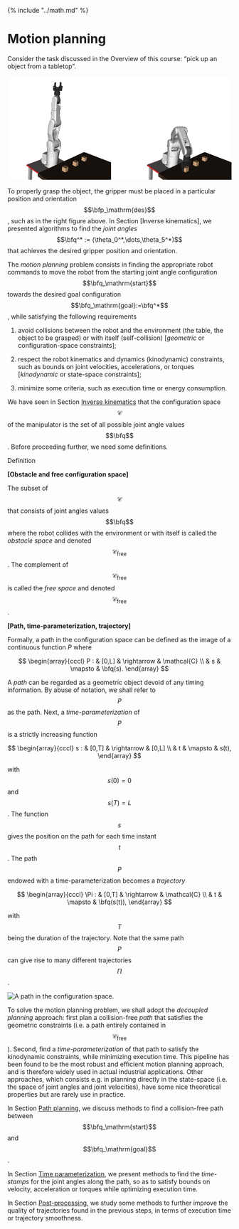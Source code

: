 {% include "../math.md" %}

# Motion planning

Consider the task discussed in the Overview of this course: “pick up an
object from a tabletop”.

![Start and goal configurations.](../assets/grasping_before_after.png)

To properly grasp the object, the gripper must be placed in a
particular position and orientation $$\bfp_\mathrm{des}$$, such as in
the right figure above. In Section [Inverse kinematics], we presented
algorithms to find the *joint angles* $$\bfq^* :=
(\theta_0^*,\dots,\theta_5^*)$$ that achieves the desired gripper
position and orientation.

The *motion planning* problem consists in finding the appropriate
robot commands to move the robot from the starting joint angle
configuration $$\bfq_\mathrm{start}$$ towards the desired goal
configuration $$\bfq_\mathrm{goal}:=\bfq^*$$, while satisfying the
following requirements

1.  avoid collisions between the robot and the environment (the table,
the object to be grasped) or with itself (self-collision)
\[*geometric* or configuration-space constraints\];

2.  respect the robot kinematics and dynamics (kinodynamic)
constraints, such as bounds on joint velocities, accelerations, or
torques \[*kinodynamic* or state-space constraints\];

3.  minimize some criteria, such as execution time or energy
consumption.

We have seen in Section [Inverse kinematics](inverse_kinematics.md)
that the configuration space $$\mathcal{C}$$ of the manipulator is the
set of all possible joint angle values $$\bfq$$. Before proceeding
further, we need some definitions.

Definition

**\[Obstacle and free configuration space\]**

The subset of $$\mathcal{C}$$ that consists of joint angles values
$$\bfq$$ where the robot collides with the environment or with itself
is called the *obstacle space* and denoted
$$\mathcal{C}_\mathrm{free}$$. The complement of
$$\mathcal{C}_\mathrm{free}$$ is called the *free space* and denoted
$$\mathcal{C}_\mathrm{free}$$.

**\[Path, time-parameterization, trajectory\]**

Formally, a path in the configuration space can be defined as the
image of a continuous function *P* where

$$
\begin{array}{cccl}
P : & [0,L] & \rightarrow  & \mathcal{C} \\
    &   s   & \mapsto      & \bfq(s).
\end{array}
$$

A *path* can be regarded as a geometric object devoid of any timing
information. By abuse of notation, we shall refer to $$P$$ as the
path. Next, a *time-parameterization* of $$P$$ is a strictly
increasing function

$$
\begin{array}{cccl}
s : & [0,T] & \rightarrow  & [0,L] \\
    &   t   & \mapsto      & s(t),
\end{array}
$$

with $$s(0)=0$$ and $$s(T)=L$$. The function $$s$$ gives the position
on the path for each time instant $$t$$. The path $$P$$ endowed with a
time-parameterization becomes a *trajectory*


$$
\begin{array}{cccl}
\Pi : & [0,T] & \rightarrow  & \mathcal{C} \\
      &   t  & \mapsto      & \bfq(s(t)),
\end{array}
$$

with $$T$$ being the duration of the trajectory. Note that the same path
$$P$$ can give rise to many different trajectories $$\Pi$$.

![A path in the configuration
 space.](../assets/planning/path_param.png)

To solve the motion planning problem, we shall adopt the *decoupled
planning* approach: first plan a collision-free *path* that satisfies
the geometric constraints (i.e. a path entirely contained in
$$\mathcal{C}_\mathrm{free}$$). Second, find a *time-parameterization* of
that path to satisfy the kinodynamic constraints, while minimizing
execution time. This pipeline has been found to be the most robust and
efficient motion planning approach, and is therefore widely used in
actual industrial applications. Other approaches, which consists e.g. in
planning directly in the state-space (i.e. the space of joint angles and
joint velocities), have some nice theoretical properties but are rarely
use in practice.

In Section [Path planning](path_planning.md), we discuss methods to
find a collision-free path between $$\bfq_\mathrm{start}$$ and
$$\bfq_\mathrm{goal}$$.

In Section [Time parameterization](time_parameterization.md), we
present methods to find the *time-stamps* for the joint angles along
the path, so as to satisfy bounds on velocity, acceleration or torques
while optimizing execution time.

In Section [Post-processing](post_processing.md), we study some
methods to further improve the quality of trajectories found in the
previous steps, in terms of execution time or trajectory smoothness.
